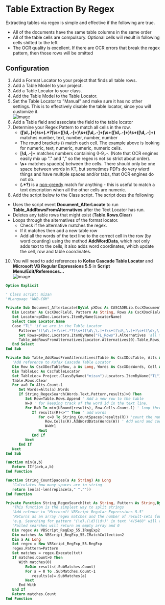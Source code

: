 # Table Extraction By Regex
Extracting tables via regex is simple and effective if the following are true.
* All of the documents have the same table columns in the same order
* All of the table cells are compulsory. Optional cells will result in following cells shifted to the left
* The OCR quality is excellent. If there are OCR errors that break the regex pattern, then those rows will be omitted

## Configuration
1. Add a Format Locator to your project that finds all table rows.
1. Add a Table Model to your project.
2. Add a Table Locator to your class.
3. Add the Table Model to the Table Locator.
4. Set the Table Locator to "Manual" and make sure it has no other settings. This is to effectively disable the table locator, since you will customize it.  
![image](https://user-images.githubusercontent.com/47416964/123967562-b7736380-d9b6-11eb-8fd6-c90ed15dfb63.png)
6. Add a Table field and associate the field to the table locator
7. Determine your Regex Pattern to match all cells in the row.
   * **([\d\,\.]+)\s+(.*?)\s+([\d\,\.\-]+)\s+([\d\,\.\-]+)\s+([\d\,\.\-]+)\s+([\d\,\.\-]+)** matches number, text, number, number, number
   * The round brackets () match each cell. The example above is looking for numeric, text, numeric, numeric, numeric cells.
   * **[\d\,\.\-]+** matches numbers containing 0-9,.-. (Note that OCR engines easily mix up "." and "," so the regex is not so strict about order).
   * **\s+** matches space(s) between the cells. There should only be one space between words in KT, but sometimes PDFs do very wierd things and have multiple spaces and/or tabs, that OCR engines do not do.
   * **(.\*?)** is a [non-greedy](https://www.rexegg.com/regex-quantifiers.html) match for anything - this is useful to match a text description when all the other cells are numeric.
8. Add the script below to the Class script. The script does the following
  * Uses the script event **Document_AfterLocate** to run **Table_AddRowsFromAlternatives** after the Text Locator has run.
  * Deletes any table rows that might exist (**Table.Rows.Clear**)
  * Loops through the alternatives of the format locator.
    * Check if the alternative matches the regex.
    * If it matches then add a new table row
    * Add all the words of the text line to the correct cell in the row (by word counting) using the method **AddWordData**, which not only adds text to the cells, it also adds word coordinates, which update the cell, row and table coordinates.
10. You will need to add references to **Kofax Cascade Table Locator** and **Microsoft VB Regular Expressions 5.5** in **Script Menu/Edit/References...**  
![image](https://user-images.githubusercontent.com/47416964/123967709-de319a00-d9b6-11eb-8901-6b9aaa952cf9.png)

```vb
Option Explicit

' Class script: mizan
'#Language "WWB-COM"

Private Sub Document_AfterLocate(ByVal pXDoc As CASCADELib.CscXDocument, ByVal LocatorName As String)
   Dim Locator As CscXDocField, Pattern As String, Rows As CscXDocFieldAlternatives
   Set Locator=pXDoc.Locators.ItemByName(LocatorName)
   Select Case Locator.Name
   Case "TL" 'if we are in the Table Locator
      Pattern="([\d\.]+)\s+(.*?)\s+([\d\,\.]+)\s+([\d\,\.]+)\s+([\d\,\.]+)\s+([\d\,\.]+)" ' Regex Pattern for all cells in the row
      Set Rows=pXDoc.Locators.ItemByName("FL_Rows").Alternatives 'all the rows of text on the document that need to be added to the table
      Table_AddRowsFromAlternatives(Locator.Alternatives(0).Table,Rows,Pattern,pXDoc)
   End Select
End Sub

Private Sub Table_AddRowsFromAlternatives(Table As CscXDocTable, Alts As CscXDocFieldAlternatives,Pattern As String, pXDoc As CscXDocument)
   'Add reference to Kofax Cascade Table Locator
   Dim Row As CscXDocTableRow, a As Long, Words As CscXDocWords, Cell As CscXDocTableCell, W As Long, results() As String, R As Long, c As Long
   Dim TableLoc As CscTableLocator
   Set TableLoc= Project.ClassByName("mizan").Locators.ItemByName("TL").LocatorMethod
   Table.Rows.Clear
   For a=0 To Alts.Count-1
      Set Words=Alts(a).Words
      If String_RegexSearch(Words.Text,Pattern,results)>0 Then
         Set Row=Table.Rows.Append ' Add a new row to the table
         W=0 ' for keeping track of the word id in the text line.
         For R=0 To min(UBound(results), Row.Cells.Count-1) ' loop through the Regex results
            If results(R)<>"" Then ' add words
               For c=0 To String_CountSpaces(results(R)) 'count the number of words in the cell value (text cells may contain more than one word)
                  Row.Cells(R).AddWordData(Words(W)) ' Add word and coordinates to the table cell.
                  W=W+1
               Next
            End If
         Next
      End If
   Next
End Sub

Function min(a,b)
   Return IIf(a>b,a,b)
End Function

Function String_CountSpaces(a As String) As Long
   'Calculates how many spaces are in string
   return len(a)-len(replace(a," ",""))
End Function

Private Function String_RegexSearch(txt As String, Pattern As String,ByRef results() As String) As Long
   'This function is the simplest way to split strings
   'Add refence to "Microsoft VBScript Regular Expressions 5.5"
   'Returns as an array regex matches and the number of result-sets found, however only the first result-set is returned
   'e.g. Searching for pattern "(\d).(\d)(\d+)" in text "4/5460" will return "4","5","460"
   'Failed searches will return an empty array and 0 
   Dim regex As VBScript_RegExp_55.IRegExp2
   Dim matches As VBScript_RegExp_55.IMatchCollection2
   Dim a As Long
   Set regex = New VBScript_RegExp_55.RegExp
   regex.Pattern=Pattern
   Set matches = regex.Execute(txt)
   If matches.Count>0 Then
      With matches(0)
         ReDim results(.SubMatches.Count)
         For a = 0 To .SubMatches.Count-1
            results(a)=.SubMatches(a)
         Next
      End With
   End If
   Return matches.Count
End Function
```
